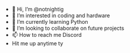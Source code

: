 - 👋 Hi, I’m @notnightig
- 👀 I’m interested in coding and hardware
- 🌱 I’m currently learning Python
- 💞️ I’m looking to collaborate on future projects
- 📫 How to reach me Discord
- Hit me up anytime ty
